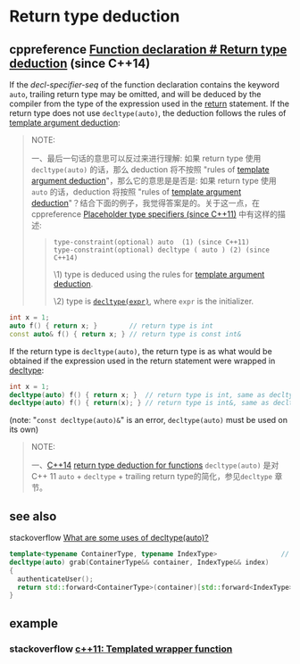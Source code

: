 # Return type deduction



## cppreference [Function declaration # Return type deduction](https://en.cppreference.com/w/cpp/language/function#Return_type_deduction) (since C++14) 

If the *decl-specifier-seq* of the function declaration contains the keyword `auto`, trailing return type may be omitted, and will be deduced by the compiler from the type of the expression used in the [return](https://en.cppreference.com/w/cpp/language/return) statement. If the return type does not use `decltype(auto)`, the deduction follows the rules of [template argument deduction](https://en.cppreference.com/w/cpp/language/template_argument_deduction#Other_contexts):



> NOTE:
>
> 一、最后一句话的意思可以反过来进行理解:  如果 return type 使用 `decltype(auto)` 的话，那么 deduction 将不按照 "rules of [template argument deduction](https://en.cppreference.com/w/cpp/language/template_argument_deduction#Other_contexts)"，那么它的意思是是否是: 如果 return type 使用 `auto` 的话，deduction 将按照 "rules of [template argument deduction](https://en.cppreference.com/w/cpp/language/template_argument_deduction#Other_contexts)"？结合下面的例子，我觉得答案是的。关于这一点，在 cppreference [Placeholder type specifiers (since C++11)](https://en.cppreference.com/w/cpp/language/auto) 中有这样的描述:
>
> > ```
> > type-constraint(optional) auto	(1)	(since C++11)
> > type-constraint(optional) decltype ( auto )	(2)	(since C++14)
> > ```
> >
> > \1) type is deduced using the rules for [template argument deduction](https://en.cppreference.com/w/cpp/language/template_argument_deduction#Other_contexts).
> >
> > \2) type is [`decltype(expr)`](https://en.cppreference.com/w/cpp/language/decltype), where `expr` is the initializer.



```c++
int x = 1;
auto f() { return x; }        // return type is int
const auto& f() { return x; } // return type is const int&
```

If the return type is `decltype(auto)`, the return type is as what would be obtained if the expression used in the return statement were wrapped in [decltype](https://en.cppreference.com/w/cpp/language/decltype):

```C++
int x = 1;
decltype(auto) f() { return x; }  // return type is int, same as decltype(x)
decltype(auto) f() { return(x); } // return type is int&, same as decltype((x))
```

(note: "`const decltype(auto)&`" is an error, `decltype(auto)` must be used on its own)

> NOTE:
>
> 一、[C++14](https://en.cppreference.com/w/cpp/14)  [return type deduction for functions](https://en.cppreference.com/w/cpp/language/function#Return_type_deduction_.28since_C.2B.2B14.29)  `decltype(auto)` 是对C++ 11 `auto` + `decltype` + trailing return type的简化，参见`decltype` 章节。



## see also



stackoverflow [What are some uses of decltype(auto)?](https://stackoverflow.com/questions/24109737/what-are-some-uses-of-decltypeauto) 

```c++
template<typename ContainerType, typename IndexType>                // C++14
decltype(auto) grab(ContainerType&& container, IndexType&& index)
{
  authenticateUser();
  return std::forward<ContainerType>(container)[std::forward<IndexType>(index)];
}
```



## example

### stackoverflow [c++11: Templated wrapper function](https://stackoverflow.com/questions/25495448/c11-templated-wrapper-function)